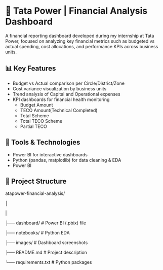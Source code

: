 # 💼 Tata Power | Financial Analysis Dashboard

A financial reporting dashboard developed during my internship at Tata Power, focused on analyzing key financial metrics such as budgeted vs actual spending, cost allocations, and performance KPIs across business units.

## 📊 Key Features

- Budget vs Actual comparison per Circle/District/Zone
- Cost variance visualization by business units
- Trend analysis of Capital and Operational expenses
- KPI dashboards for financial health monitoring
   - Budget Amount
   - TECO Amount(Technical Completed)
   - Total Scheme
   - Total TECO Scheme
   - Partial TECO

## 🧰 Tools & Technologies

- Power BI for interactive dashboards
- Python (pandas, matplotlib) for data cleaning & EDA
- Power BI 

## 📁 Project Structure  
atapower-financial-analysis/  

│  

|  

├── dashboard/ # Power BI (.pbix) file  

├── notebooks/ # Python EDA  

├── images/ # Dashboard screenshots  

├── README.md # Project description  

└── requirements.txt # Python packages  




